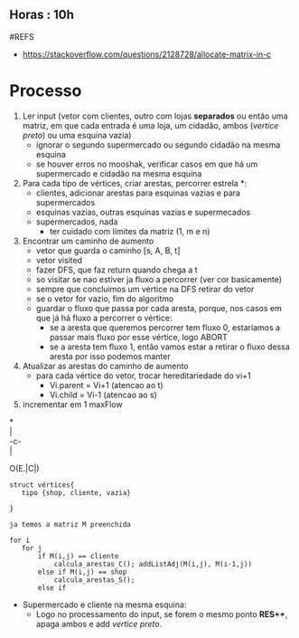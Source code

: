 ## Horas : 10h

#REFS
- https://stackoverflow.com/questions/2128728/allocate-matrix-in-c


# Processo


1. Ler input (vetor com clientes, outro com lojas **separados** ou então uma matriz, em que cada entrada é uma loja, um cidadão, ambos (*vertice preto*) ou uma esquina vazia)
    - ignorar o segundo supermercado ou segundo cidadão na mesma esquina
    - se houver erros no mooshak, verificar casos em que há um supermercado e cidadão na mesma esquina
2. Para cada tipo de vértices, criar arestas, percorrer estrela *: 
    - clientes, adicionar arestas para esquinas vazias e para supermercados 
    - esquinas vazias, outras esquinas vazias e supermecados 
    - supermercados, nada 
        - ter cuidado com limites da matriz (1, m e n)
3. Encontrar um caminho de aumento
    - vetor que guarda o caminho [s, A, B, t]
    - vetor visited
    - fazer DFS, que faz return quando chega a t
    - so visitar se nao estiver ja fluxo a percorrer (ver cor basicamente)
    - sempre que concluimos um vértice na DFS retirar do vetor
    - se o vetor for vazio, fim do algoritmo
    - guardar o fluxo que passa por cada aresta, porque, nos casos em que já há fluxo a percorrer o vértice:
        - se a aresta que queremos percorrer tem fluxo 0, estaríamos a passar mais fluxo por esse vértice, logo ABORT
        - se a aresta tem fluxo 1, então vamos estar a retirar o fluxo dessa aresta por isso podemos manter
4. Atualizar as arestas do caminho de aumento
    - para cada vértice do vetor, trocar hereditariedade do vi+1
      - Vi.parent = Vi+1 (atencao ao t)
      - Vi.child = Vi-1 (atencao ao s)
5. incrementar em 1 maxFlow
 
 
\*\
|\
-c-\
|
 
 O(E.|C|)


 ```
struct vértices{
    tipo {shop, cliente, vazia}

}

 ja temos a matriz M preenchida

 for i
    for j
        if M(i,j) == cliente 
            calcula_arestas_C(); addListAdj(M(i,j), M(i-1,j))
        else if M(i,j) == shop
            calcula_arestas_S();
        else if

 ``` 
 
 - Supermercado e cliente na mesma esquina:
   - Logo no processamento do input, se forem o mesmo ponto **RES++**, apaga ambos e add *vertice preto*.